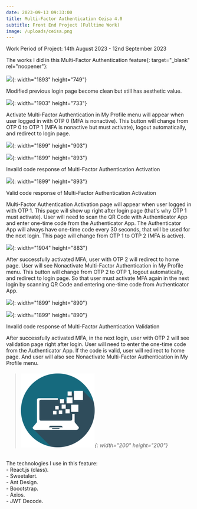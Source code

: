 ```yaml
---
date: 2023-09-13 09:33:00
title: Multi-Factor Authentication Ceisa 4.0
subtitle: Front End Project (Fulltime Work)
image: /uploads/ceisa.png
---
```

Work Period of Project: 14th August 2023 - 12nd September 2023

The works I did in this Multi-Factor Authentication feature{: target="_blank" rel="noopener"}\:<br><br>![](/uploads/ceisa-login-modified.png){: width="1893" height="749"}

Modified previous login page become clean but still has aesthetic value.

![](/uploads/ceisa-activate.jpg){: width="1903" height="733"}

Activate Multi-Factor Authentication in My Profile menu will appear when user logged in with OTP 0 (MFA is nonactive). This button will change from OTP 0 to OTP 1 (MFA is nonactive but must activate), logout automatically, and redirect to login page.

![](/uploads/ceisa-mfa-activation.jpg){: width="1899" height="903"}

![](/uploads/ceisa-mfa-activation-error.jpg){: width="1899" height="893"}

Invalid code response of Multi-Factor Authentication Activation

![](/uploads/ceisa-mfa-activation-success.jpg){: width="1899" height="893"}

Valid code response of Multi-Factor Authentication Activation

Multi-Factor Authentication Activation page will appear when user logged in with OTP 1. This page will show up right after login page (that's why OTP 1 must activate). User will need to scan the QR Code with Authenticator App and enter one-time code from the Authenticator App. The Authenticator App will always have one-time code every 30 seconds, that will be used for the next login. This page will change from OTP 1 to OTP 2 (MFA is active).

![](/uploads/ceisa-nonactivate.jpg){: width="1904" height="883"}

After successfully activated MFA, user with OTP 2 will redirect to home page. User will see Nonactivate Multi-Factor Authentication in My Profile menu. This button will change from OTP 2 to OTP 1, logout automatically, and redirect to login page. So that user must activate MFA again in the next login by scanning QR Code and entering one-time code from Authenticator App.

![](/uploads/ceisa-validation.jpg){: width="1899" height="890"}

![](/uploads/ceisa-validation-error.jpg){: width="1899" height="890"}

Invalid code response of Multi-Factor Authentication Validation

After successfully activated MFA, in the next login, user with OTP 2 will see validation page right after login. User will need to enter the one-time code from the Authenticator App. If the code is valid, user will redirect to home page. And user will also see Nonactivate Multi-Factor Authentication in My Profile menu.

> ###### ​​​​​​​![](/uploads/information-technology-icon-clipart-1-1-1.png){: width="200" height="200"}

The technologies I use in this feature:<br>\- React.js (class).<br>\- Sweetalert.<br>\- Ant Design.<br>\- Boootstrap.<br>\- Axios.<br>\- JWT Decode.